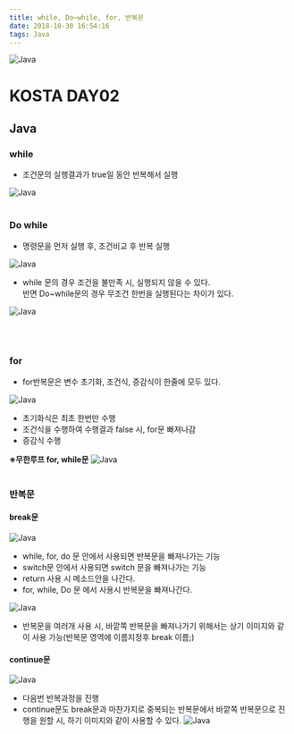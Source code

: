 ```yaml
---
title: while, Do~while, for, 반복문
date: 2018-10-30 16:54:16
tags: Java
---
```

![Java](/images/javaimage.png)
# KOSTA DAY02
## Java

### while
- 조건문의 실행결과가 true일 동안 반복해서 실행

![Java](/images/java/java02-01.png)
<br><br>

### Do while
- 명령문을 먼저 실행 후, 조건비교 후 반복 실행

![Java](/images/java/java02-02.png)

- while 문의 경우 조건을 불만족 시, 실행되지 않을 수 있다.    
반면 Do~while문의 경우 무조건 한번을 실행된다는 차이가 있다.

![Java](/images/java/java02-03.png)

<br><br>

### for
- for반복문은 변수 초기화, 조건식, 증감식이 한줄에 모두 있다.

![Java](/images/java/java02-04.png)

- 초기화식은 최초 한번만 수행
- 조건식을 수행하여 수행결과 false 시, for문 빠져나감
- 증감식 수행

**※무한루프 for, while문**
![Java](/images/java/java02-05.png)
<br><br>

### 반복문
#### break문
![Java](/images/java/java02-06.png)
- while, for, do 문 안에서 사용되면 반복문을 빠져나가는 기능
- switch문 안에서 사용되면 switch 문을 빠져나가는 기능
- return 사용 시 메소드안을 나간다.
- for, while, Do 문 에서 사용시 반복문을 빠져나간다.

![Java](/images/java/java02-07.png)
- 반복문을 여러개 사용 시, 바깥쪽 반복문을 빠져나가기 위해서는 상기 이미지와 같이 사용 가능(반복문 영역에 이름지정후 break 이름;)

#### continue문
![Java](/images/java/java02-08.png)
- 다음번 반복과정을 진행
- continue문도 break문과 마찬가지로 중복되는 반복문에서 바깥쪽 반복문으로 진행을 원할 시, 하기 이미지와 같이 사용할 수 있다.
![Java](/images/java/java02-09.png)

<br><br>